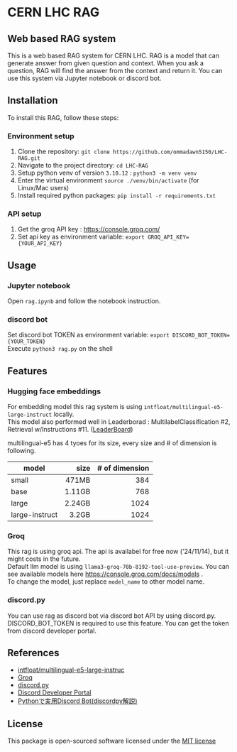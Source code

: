 # CERN LHC RAG

## Web based RAG system

This is a web based RAG system for CERN LHC. RAG is a model that can generate answer from given question and context. 
When you ask a question, RAG will find the answer from the context and return it.
You can use this system via Jupyter notebook or discord bot. 

## Installation

To install this RAG, follow these steps:

### Environment setup

1. Clone the repository: `git clone https://github.com/ommadawn5150/LHC-RAG.git`
2. Navigate to the project directory: `cd LHC-RAG`
3. Setup python venv of version `3.10.12` : `python3 -m venv venv`
4. Enter the virtual environment `source ./venv/bin/activate` (for Linux/Mac users)
5. Install required python packages: `pip install -r requirements.txt`

### API setup

1. Get the groq API key : https://console.groq.com/
2. Set api key as environment variable: `export GROQ_API_KEY={YOUR_API_KEY}`

## Usage

### Jupyter notebook
Open `rag.ipynb` and follow the notebook instruction.  

### discord bot
Set discord bot TOKEN as environment variable: `export DISCORD_BOT_TOKEN={YOUR_TOKEN}`  
Execute `python3 rag.py` on the shell

## Features

### Hugging face embeddings 

For embedding model this rag system is using `intfloat/multilingual-e5-large-instruct` locally.  
This model also performed well in Leaderborad : MultilabelClassification #2, Retrieval w/Instructions #11. ([LeaderBoard](https://huggingface.co/spaces/mteb/leaderboard))

multilingual-e5 has 4 tyoes for its size, every size and # of dimension is following.  

| model	| size | # of dimension |
| ---- | ----: | ----: |
| small | 471MB | 384 |
| base	| 1.11GB | 768 |
| large	| 2.24GB | 1024 |
| large-instruct	| 3.2GB | 1024 |


### Groq 

This rag is using groq api. The api is availabel for free now ('24/11/14), but it might costs in the future.  
Default llm model is using `llama3-groq-70b-8192-tool-use-preview`.
You can see available models here https://console.groq.com/docs/models .  
To change the model, just replace `model_name` to other model name.


### discord.py

You can use rag as discord bot via discord bot API by using discord.py.  
DISCORD_BOT_TOKEN is required to use this feature. You can get the token from discord developer portal.

## References

- [intfloat/multilingual-e5-large-instruc](https://huggingface.co/intfloat/multilingual-e5-large-instruct "multilingual-e5-large-instruc")
- [Groq](http://groq.com "Qiita Home")
- [discord.py](https://github.com/Rapptz/discord.py)
- [Discord Developer Portal](https://discordapp.com/developers/applications/)
- [Pythonで実用Discord Bot(discordpy解説)](https://qiita.com/1ntegrale9/items/9d570ef8175cf178468f)


## License

This package is open-sourced software licensed under the [MIT license](https://choosealicense.com/licenses/mit/)

